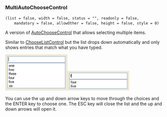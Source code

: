 ### MultiAutoChooseControl

``` suneido
(list = false, width = false, status = "", readonly = false,
    mandatory = false, allowOther = false, height = false, style = 0)
```

A version of [AutoChooseControl](<AutoChooseControl.md>) that allows selecting multiple items.

Similar to [ChooseListControl](<ChooseListControl.md>) but the list drops down automatically and only shows entries that match what you have typed.

![](<../../res/autochoosecontrol1.png>)![](<../../res/autochoosecontrol2.png>)

You can use the up and down arrow keys to move through the choices and the ENTER key to choose one. The ESC key will close the list and the up and down arrows will open it.